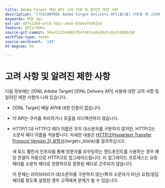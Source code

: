 ```yaml
---
title: Adobe Target 배달 API 고려 사항 및 알려진 제한 사항
description: '[!UICONTROL Adobe Target Delivery API]을(를) 사용할 때 고려해야 할 고려 사항과 알려진 제한 사항은 무엇입니까?'
keywords: 배달 api
exl-id: 49fe13b0-efcb-4b1c-a4cb-03b64fbd9214
feature: APIs/SDKs
source-git-commit: 94a4122244065384f487ca9a29dfa1b414168cb8
workflow-type: tm+mt
source-wordcount: '145'
ht-degree: 6%

---
```


# 고려 사항 및 알려진 제한 사항

다음 정보에는 [!DNL Adobe Target] [!DNL Delivery API] 사용에 대한 고려 사항 및 알려진 제한 사항이 나와 있습니다.

* [!DNL Target] 배달 API에 대한 인증이 없습니다.
* 이 API는 쿠키를 처리하거나 호출을 리디렉션하지 않습니다.
* HTTP/1.1과 HTTP/2 헤더 이름은 모두 대소문자를 구분하지 않지만, HTTP/2는 소문자 헤더 이름을 적용합니다. 자세한 내용은 [HTTP/2(Hypertext Transfer Protocol Version 2) 설명서](https://www.rfc-editor.org/rfc/rfc7540#section-8.1.2){target=_blank}를 참조하십시오.

  새 로드 밸런서 인프라를 통해 방문자를 라우팅하는 엔드포인트를 사용하는 경우 해당 연결이 자동으로 HTTP/2로 업그레이드됩니다. 이 업그레이드 프로세스는 요청 헤더를 소문자 헤더로 전환하므로 잘못된 헤더로 간주되지 않습니다.

  이 문제는 라이브러리가 대/소문자를 구분하지 않는(특히 소문자가 아닌) 요청/응답 헤더를 찾도록 설정된 경우 고객에게 문제가 될 수 있습니다.

